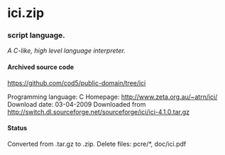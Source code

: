 # ici.zip #

### script language. ###

*A C-like, high level language interpreter.*

#### Archived source code ####
https://github.com/cod5/public-domain/tree/ici

Programming language: C
Homepage: http://www.zeta.org.au/~atrn/ici/
Download date: 03-04-2009
Downloaded from http://switch.dl.sourceforge.net/sourceforge/ici/ici-4.1.0.tar.gz


#### Status ####
Converted from .tar.gz to .zip.
  Delete files: pcre/*, doc/ici.pdf

